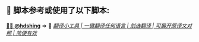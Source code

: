 <!--495393-->
<!--AUTHORS-->
## 💖 脚本参考或使用了以下脚本:
[🧑‍💻 **@hdshing**](https://greasyfork.org/users/1288991) ⇒ 📜 _[翻译小工具 | 一键翻译任何语言 | 划选翻译 | 可展开原译文对照 | 简便有效](https://greasyfork.org/scripts/495393)_
<!--AUTHORS-END-->
<!--OTHERS-->
<!--OTHERS-END-->
